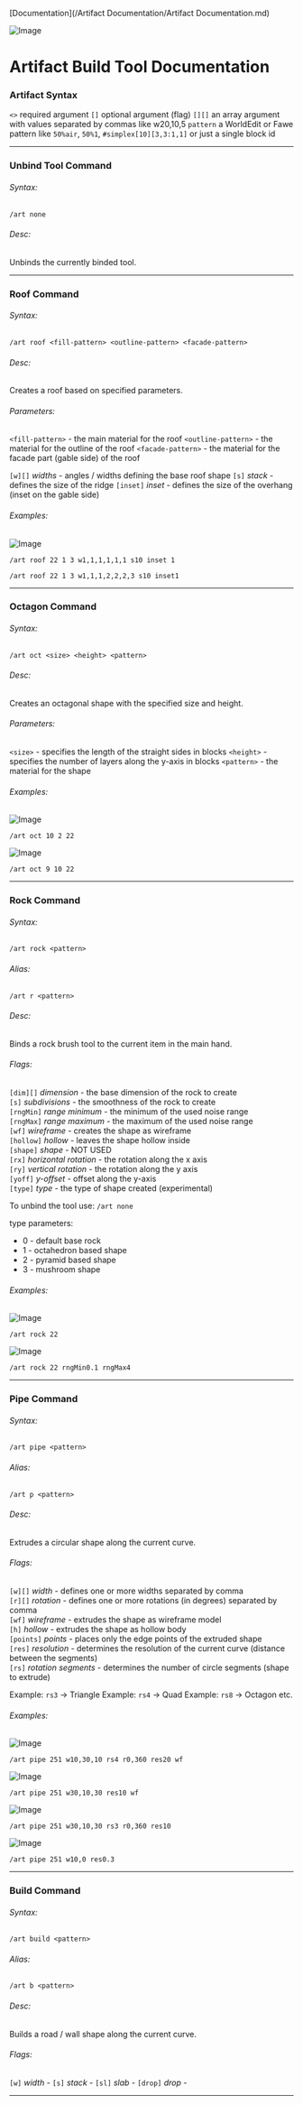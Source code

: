[Documentation](/Artifact Documentation/Artifact Documentation.md)

![Image](logo.png)

# Artifact Build Tool Documentation

### Artifact Syntax

`<>` required argument
`[]` optional argument (flag)
`[][]` an array argument with values separated by commas like w20,10,5
`pattern` a WorldEdit or Fawe pattern like `50%air`, `50%1`, `#simplex[10][3,3:1,1]` or just a single block id

---

### Unbind Tool Command

###### Syntax:
`/art none`

###### Desc:
Unbinds the currently binded tool.

---

### Roof Command

###### Syntax:
`/art roof <fill-pattern> <outline-pattern> <facade-pattern>`

###### Desc:
Creates a roof based on specified parameters.

###### Parameters:
`<fill-pattern>` - the main material for the roof
`<outline-pattern>` - the material for the outline of the roof
`<facade-pattern>` - the material for the facade part (gable side) of the roof

`[w][]` *widths* - angles / widths defining the base roof shape
`[s]` *stack* - defines the size of the ridge
`[inset]` *inset* - defines the size of the overhang (inset on the gable side)

###### Examples:

![Image](roof_2.png)

`/art roof 22 1 3 w1,1,1,1,1,1 s10 inset 1`

`/art roof 22 1 3 w1,1,1,2,2,2,3 s10 inset1`

---

### Octagon Command

###### Syntax:
`/art oct <size> <height> <pattern>`

###### Desc:
Creates an octagonal shape with the specified size and height.

###### Parameters:

`<size>` - specifies the length of the straight sides in blocks
`<height>` - specifies the number of layers along the y-axis in blocks
`<pattern>` - the material for the shape

###### Examples:

![Image](octagon_1.png)

`/art oct 10 2 22`

![Image](octagon_2.png)

`/art oct 9 10 22`

---

### Rock Command

###### Syntax:
`/art rock <pattern>`

###### Alias:
`/art r <pattern>`

###### Desc:
Binds a rock brush tool to the current item in the main hand.

###### Flags:
`[dim][]` *dimension* - the base dimension of the rock to create  
`[s]` *subdivisions* - the smoothness of the rock to create  
`[rngMin]` *range minimum* - the minimum of the used noise range  
`[rngMax]` *range maximum* - the maximum of the used noise range  
`[wf]` *wireframe* - creates the shape as wireframe  
`[hollow]` *hollow* - leaves the shape hollow inside  
`[shape]` *shape* - NOT USED  
`[rx]` *horizontal rotation* - the rotation along the x axis  
`[ry]` *vertical rotation* - the rotation along the y axis  
`[yoff]` *y-offset* - offset along the y-axis  
`[type]` *type* - the type of shape created (experimental)  

To unbind the tool use:
`/art none`

type parameters:
* 0 - default base rock
* 1 - octahedron based shape  
* 2 - pyramid based shape
* 3 - mushroom shape

###### Examples:

![Image](rock_1_default.png)

`/art rock 22`

![Image](rock_2.png)

`/art rock 22 rngMin0.1 rngMax4`

---

### Pipe Command

###### Syntax:
`/art pipe <pattern>`

###### Alias:
`/art p <pattern>`

###### Desc:
Extrudes a circular shape along the current curve.

###### Flags:
`[w][]` *width* - defines one or more widths separated by comma  
`[r][]` *rotation* - defines one or more rotations (in degrees) separated by comma  
`[wf]` *wireframe* - extrudes the shape as wireframe model  
`[h]` *hollow* - extrudes the shape as hollow body  
`[points]` *points* - places only the edge points of the extruded shape  
`[res]` *resolution* - determines the resolution of the current curve (distance between the segments)  
`[rs]` *rotation segments* - determines the number of circle segments (shape to extrude)  

Example: `rs3` → Triangle
Example: `rs4` → Quad
Example: `rs8` → Octagon
etc.

###### Examples:

![Image](pipe_example_1.png)

`/art pipe 251 w10,30,10 rs4 r0,360 res20 wf`

![Image](pipe_example_2.png)

`/art pipe 251 w30,10,30 res10 wf`

![Image](pipe_example_3.png)

`/art pipe 251 w30,10,30 rs3 r0,360 res10`

![Image](pipe_example_4.png)

`/art pipe 251 w10,0 res0.3`

---

### Build Command

###### Syntax:
`/art build <pattern>`

###### Alias:
`/art b <pattern>`

###### Desc:
Builds a road / wall shape along the current curve.

###### Flags:
`[w]` *width* -
`[s]` *stack* -
`[sl]` *slab* -
`[drop]` *drop* -

---
